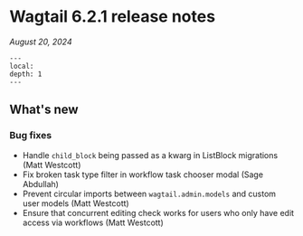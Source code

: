 # Wagtail 6.2.1 release notes

_August 20, 2024_

```{contents}
---
local:
depth: 1
---
```

## What's new

### Bug fixes

 * Handle `child_block` being passed as a kwarg in ListBlock migrations (Matt Westcott)
 * Fix broken task type filter in workflow task chooser modal (Sage Abdullah)
 * Prevent circular imports between `wagtail.admin.models` and custom user models (Matt Westcott)
 * Ensure that concurrent editing check works for users who only have edit access via workflows (Matt Westcott)
